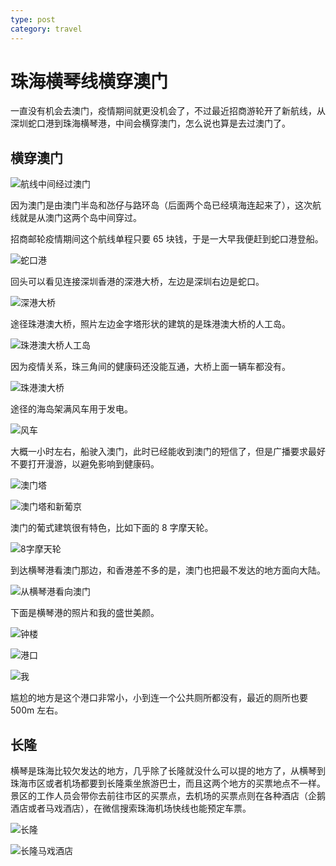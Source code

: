 ```yaml
---
type: post
category: travel
---
```


# 珠海横琴线横穿澳门

一直没有机会去澳门，疫情期间就更没机会了，不过最近招商游轮开了新航线，从深圳蛇口港到珠海横琴港，中间会横穿澳门，怎么说也算是去过澳门了。

## 横穿澳门

![航线中间经过澳门](./2020-06-28/1.jpg)

因为澳门是由澳门半岛和氹仔与路环岛（后面两个岛已经填海连起来了），这次航线就是从澳门这两个岛中间穿过。

招商邮轮疫情期间这个航线单程只要 65 块钱，于是一大早我便赶到蛇口港登船。

![蛇口港](./2020-06-28/2.jpg)

回头可以看见连接深圳香港的深港大桥，左边是深圳右边是蛇口。

![深港大桥](./2020-06-28/3.jpg)

途径珠港澳大桥，照片左边金字塔形状的建筑的是珠港澳大桥的人工岛。

![珠港澳大桥人工岛](./2020-06-28/4.jpg)

因为疫情关系，珠三角间的健康码还没能互通，大桥上面一辆车都没有。

![珠港澳大桥](./2020-06-28/5.jpg)

途径的海岛架满风车用于发电。

![风车](./2020-06-28/6.jpg)

大概一小时左右，船驶入澳门，此时已经能收到澳门的短信了，但是广播要求最好不要打开漫游，以避免影响到健康码。

![澳门塔](./2020-06-28/7.jpg)

![澳门塔和新葡京](./2020-06-28/8.jpg)

澳门的葡式建筑很有特色，比如下面的 8 字摩天轮。

![8字摩天轮](./2020-06-28/9.jpg)

到达横琴港看澳门那边，和香港差不多的是，澳门也把最不发达的地方面向大陆。

![从横琴港看向澳门](./2020-06-28/10.jpg)

下面是横琴港的照片和我的盛世美颜。

![钟楼](./2020-06-28/11.jpg)

![港口](./2020-06-28/12.jpg)

![我](./2020-06-28/13.jpg)

尴尬的地方是这个港口非常小，小到连一个公共厕所都没有，最近的厕所也要 500m 左右。

## 长隆

横琴是珠海比较欠发达的地方，几乎除了长隆就没什么可以提的地方了，从横琴到珠海市区或者机场都要到长隆乘坐旅游巴士，而且这两个地方的买票地点不一样。景区的工作人员会带你去前往市区的买票点，去机场的买票点则在各种酒店（企鹅酒店或者马戏酒店），在微信搜索珠海机场快线也能预定车票。

![长隆](./2020-06-28/14.jpg)

![长隆马戏酒店](./2020-06-28/15.jpg)
